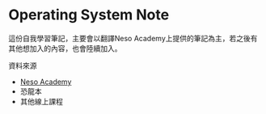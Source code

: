 # Operating System Note

這份自我學習筆記，主要會以翻譯Neso Academy上提供的筆記為主，若之後有其他想加入的內容，也會陸續加入。


資料來源
- [Neso Academy](https://nesoacademy.org/cs/03-operating-system)
- 恐龍本
- 其他線上課程
